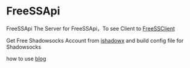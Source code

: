 # FreeSSApi
FreeSSApi
The Server for FreeSSApi，To see Client to [FreeSSClient](https://github.com/flyou/FreeSSClient)

Get Free Shadowsocks Account from [ishadowx](http://ss.ishadowx.com/) and build config file for Shadowsocks

how to use [blog](http://flyou.ren/2017/07/20/%E5%85%B3%E4%BA%8E%E7%A7%91%E5%AD%A6%E4%B8%8A%E7%BD%91%E4%B8%A4%E4%B8%89%E4%BA%8B-%E7%BB%AD/)
